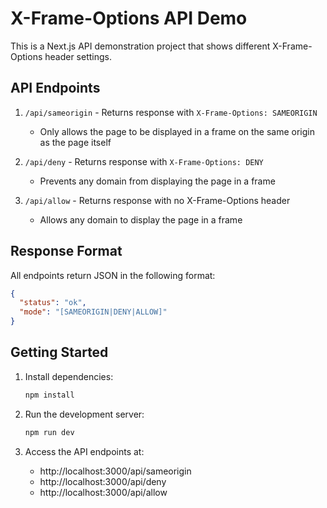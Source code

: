 # X-Frame-Options API Demo

This is a Next.js API demonstration project that shows different X-Frame-Options header settings.

## API Endpoints

1. `/api/sameorigin` - Returns response with `X-Frame-Options: SAMEORIGIN`
   - Only allows the page to be displayed in a frame on the same origin as the page itself
   
2. `/api/deny` - Returns response with `X-Frame-Options: DENY`
   - Prevents any domain from displaying the page in a frame
   
3. `/api/allow` - Returns response with no X-Frame-Options header
   - Allows any domain to display the page in a frame

## Response Format

All endpoints return JSON in the following format:

```json
{
  "status": "ok",
  "mode": "[SAMEORIGIN|DENY|ALLOW]"
}
```

## Getting Started

1. Install dependencies:
   ```bash
   npm install
   ```

2. Run the development server:
   ```bash
   npm run dev
   ```

3. Access the API endpoints at:
   - http://localhost:3000/api/sameorigin
   - http://localhost:3000/api/deny
   - http://localhost:3000/api/allow 